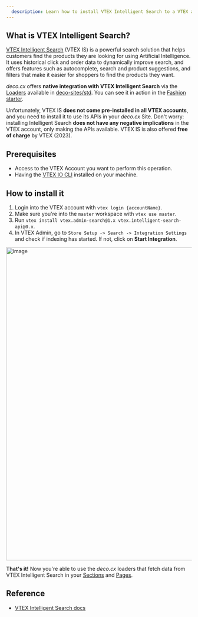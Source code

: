 ```yaml
---
  description: Learn how to install VTEX Intelligent Search to a VTEX account and leverage deco.cx's built-in connectors
--- 
```


## What is VTEX Intelligent Search?

[VTEX Intelligent Search](https://help.vtex.com/tracks/vtex-intelligent-search) (VTEX IS) is a powerful search solution that helps customers find the products they are looking for using Artificial Intelligence. It uses historical click and order data to dynamically improve search, and offers features such as autocomplete, search and product suggestions, and filters that make it easier for shoppers to find the products they want.

_deco.cx_ offers **native integration with VTEX Intelligent Search** via the [Loaders](https://www.deco.cx/docs/en/concepts/loader) available in [deco-sites/std](https://github.com/deco-sites/std). You can see it in action in the [Fashion starter](https://fashion.deco.site). 

Unfortunately, VTEX IS **does not come pre-installed in all VTEX accounts**, and you need to install it to use its APIs in your _deco.cx_ Site. Don't worry: installing Intelligent Search **does not have any negative implications** in the VTEX account, only making the APIs available. VTEX IS is also offered **free of charge** by VTEX (2023).

## Prerequisites

- Access to the VTEX Account you want to perform this operation.
- Having the [VTEX IO CLI](https://developers.vtex.com/docs/guides/vtex-io-documentation-vtex-io-cli-installation-and-command-reference) installed on your machine.

## How to install it

1. Login into the VTEX account with `vtex login {accountName}`.
2. Make sure you're into the `master` workspace with `vtex use master`.
3. Run `vtex install vtex.admin-search@1.x vtex.intelligent-search-api@0.x`.
4. In VTEX Admin, go to `Store Setup -> Search -> Integration Settings` and check if indexing has started. If not, click on **Start Integration**.

<img width="847" alt="image" src="https://user-images.githubusercontent.com/18706156/225157818-47f5da0e-dfa7-4ad8-9d79-818370baba55.png">

**That's it!** Now you're able to use the _deco.cx_ loaders that fetch data from VTEX Intelligent Search in your [Sections](https://www.deco.cx/docs/en/concepts/page) and [Pages](https://www.deco.cx/docs/en/concepts/page).


## Reference
- [VTEX Intelligent Search docs](https://help.vtex.com/tracks/vtex-intelligent-search)